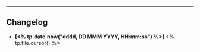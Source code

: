 
---

## Changelog 

- **[<% tp.date.now("dddd, DD MMM YYYY, HH:mm:ss") %>]** <% tp.file.cursor() %> 